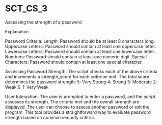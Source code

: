 # SCT_CS_3
Assessing the strength of a password


Explanation

Password Criteria:
Length: Password should be at least 8 characters long.
Uppercase Letters: Password should contain at least one uppercase letter.
Lowercase Letters: Password should contain at least one lowercase letter.
Numbers: Password should contain at least one numeric digit.
Special Characters: Password should contain at least one special character.

Assessing Password Strength:
The script checks each of the above criteria and increments a strength_score for each criterion met.
The total score determines the password strength:
5: Very Strong
4: Strong
3: Moderate
2: Weak
0-1: Very Weak

User Interaction:
The user is prompted to enter a password, and the script assesses its strength.
The criteria met and the overall strength are displayed.
The user can choose to assess another password or exit the program.
This tool provides a straightforward way to evaluate password strength based on common security criteria.
